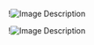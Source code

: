

!![Image Description](/images/Screenshot%202024-11-08%20214511.png)

!![Image Description](/images/Screenshot%202024-10-21%20121510.png)